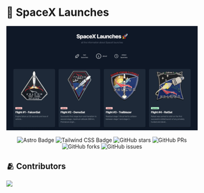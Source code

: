 # 🚀 SpaceX Launches

<div align="center">
<a href="https://space-x-launches/">
<img src="./public/space_x_launches.webp">
</a>
<p></p>
</div>

<div align="center">

![Astro Badge](https://img.shields.io/badge/Astro-FF3E00?logo=astro&logoColor=fff&style=flat)
![Tailwind CSS Badge](https://img.shields.io/badge/Tailwind%20CSS-06B6D4?logo=tailwindcss&logoColor=fff&style=flat)
![GitHub stars](https://img.shields.io/github/stars/aljorgevi/space-x-launches)
![GitHub PRs](https://img.shields.io/github/issues-pr/aljorgevi/space-x-launches)
![GitHub forks](https://img.shields.io/github/forks/aljorgevi/space-x-launches)
![GitHub issues](https://img.shields.io/github/issues/aljorgevi/space-x-launches)

</div>

## 🫂 Contributors

<a href="https://github.com/aljorgevi/space-x-launches/graphs/contributors">
  <img src="https://contrib.rocks/image?repo=aljorgevi/space-x-launches" />
</a>

<p></p>
